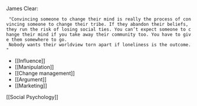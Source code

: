 James Clear:

` "Convincing someone to change their mind is really the process of convincing someone to change their tribe. If they abandon their beliefs, they run the risk of losing social ties. You can’t expect someone to change their mind if you take away their community too. You have to give them somewhere to go.`
` Nobody wants their worldview torn apart if loneliness is the outcome."`

  - [[Influence]]
  - [[Manipulation]]
  - [[Change management]]
  - [[Argument]]
  - [[Marketing]]

[[Social Psychology]]
